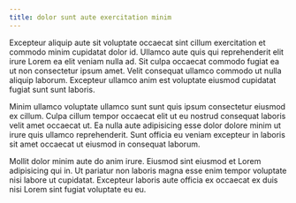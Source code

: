 ```yaml
---
title: dolor sunt aute exercitation minim
---
```


Excepteur aliquip aute sit voluptate occaecat sint cillum exercitation et commodo minim cupidatat dolor id. Ullamco aute quis qui reprehenderit elit irure Lorem ea elit veniam nulla ad. Sit culpa occaecat commodo fugiat ea ut non consectetur ipsum amet. Velit consequat ullamco commodo ut nulla aliquip laborum. Excepteur ullamco anim est voluptate eiusmod cupidatat fugiat sunt sunt laboris.

Minim ullamco voluptate ullamco sunt sunt quis ipsum consectetur eiusmod ex cillum. Culpa cillum tempor occaecat elit ut eu nostrud consequat laboris velit amet occaecat ut. Ea nulla aute adipisicing esse dolor dolore minim ut irure quis ullamco reprehenderit. Sunt officia eu veniam excepteur in laboris sit amet occaecat ut eiusmod in consequat laborum.

Mollit dolor minim aute do anim irure. Eiusmod sint eiusmod et Lorem adipisicing qui in. Ut pariatur non laboris magna esse enim tempor voluptate nisi labore ut cupidatat. Excepteur laboris aute officia ex occaecat ex duis nisi Lorem sint fugiat voluptate eu eu.